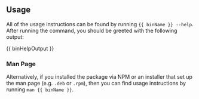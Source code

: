 ## Usage

All of the usage instructions can be found by running `{{ binName }} --help`. After running the command, you should be greeted with the following output:

{{ binHelpOutput }}

### Man Page

Alternatively, if you installed the package via NPM or an installer that set up the man page (e.g. `.deb` or `.rpm`), then you can find usage instructions by running `man {{ binName }}`.
